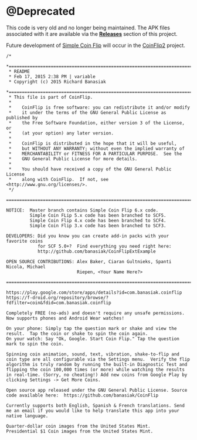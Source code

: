 # @Deprecated
This code is very old and no longer being maintained. The APK files associated with it are available via the **[Releases](https://github.com/banasiak/CoinFlip/releases/tag/EOL)** section of this project. 

Future development of [Simple Coin Flip](https://play.google.com/store/apps/details?id=com.banasiak.coinflip) will occur in the [CoinFlip2](https://github.com/banasiak/CoinFlip2) project.

    /*
     *========================================================================
     * README
     * Feb 17, 2015 2:38 PM | variable
     * Copyright (c) 2015 Richard Banasiak
     *========================================================================
     * This file is part of CoinFlip.
     *
     *    CoinFlip is free software: you can redistribute it and/or modify
     *    it under the terms of the GNU General Public License as published by
     *    the Free Software Foundation, either version 3 of the License, or
     *    (at your option) any later version.
     *
     *    CoinFlip is distributed in the hope that it will be useful,
     *    but WITHOUT ANY WARRANTY; without even the implied warranty of
     *    MERCHANTABILITY or FITNESS FOR A PARTICULAR PURPOSE.  See the
     *    GNU General Public License for more details.
     *
     *    You should have received a copy of the GNU General Public License
     *    along with CoinFlip.  If not, see <http://www.gnu.org/licenses/>.
     */
     
    ================================================================================
    
    NOTICE:  Master branch contains Simple Coin Flip 6.x code.
             Simple Coin FLip 5.x code has been branched to SCF5.
             Simple Coin Flip 4.x code has been branched to SCF4.
             Simple Coin Flip 3.x code has been branched to SCF3.
    
    DEVELOPERS: Did you know you can create add-in packs with your favorite coins
                for SCF 5.0+?  Find everything you need right here: 
                http://github.com/banasiak/CoinFlipExtExample
    
    OPEN SOURCE CONTRIBUTIONS: Alex Baker, Ciaran Gultnieks, Spanti Nicola, Michael 
                               Riepen, <Your Name Here?>
    
    ================================================================================
    
    https://play.google.com/store/apps/details?id=com.banasiak.coinflip
    https://f-droid.org/repository/browse/?fdfilter=coin&fdid=com.banasiak.coinflip
    
    Completely FREE (no-ads) and doesn't require any unsafe permissions. Now supports phones and Android Wear watches!
    
    On your phone: Simply tap the question mark or shake and view the result.  Tap the coin or shake to spin the coin again.
    On your watch: Say "Ok, Google. Start Coin Flip." Tap the question mark to spin the coin.
    
    Spinning coin animation, sound, text, vibration, shake-to-flip and coin type are all configurable via the Settings menu.  Verify the flip algorithm is truly random by running the built-in Diagnostic Test and flipping the coin 100,000 times (or more) while watching the results in real-time. (Sorry, no cheating!) Add new coins from Google Play by clicking Settings -> Get More Coins.
    
    Open source app released under the GNU General Public License. Source code available here:  https://github.com/banasiak/CoinFlip
    
    Currently supports both English, Spanish & French translations. Send me an email if you would like to help translate this app into your native language.
    
    Quarter-dollar coin images from the United States Mint.
    Presidential $1 Coin images from the United States Mint.


